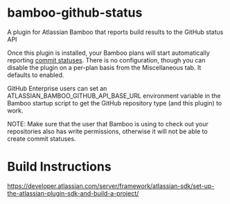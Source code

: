 # bamboo-github-status
A plugin for Atlassian Bamboo that reports build results to the GitHub status API

Once this plugin is installed, your Bamboo plans will start automatically
reporting [commit statuses](https://developer.github.com/v3/repos/statuses/).
There is no configuration, though you can disable the plugin on a per-plan
basis from the Miscellaneous tab. It defaults to enabled.

GitHub Enterprise users can set an ATLASSIAN_BAMBOO_GITHUB_API_BASE_URL
environment variable in the Bamboo startup script to get the GitHub repository
type (and this plugin) to work.

NOTE: Make sure that the user that Bamboo is using to check out your
repositories also has write permissions, otherwise it will not be able to
create commit statuses.

# Build Instructions

https://developer.atlassian.com/server/framework/atlassian-sdk/set-up-the-atlassian-plugin-sdk-and-build-a-project/


